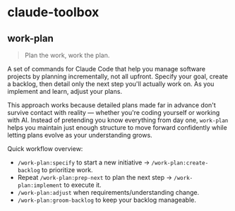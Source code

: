 # claude-toolbox

## work-plan 

> Plan the work, work the plan.

A set of commands for Claude Code that help you manage software projects by 
planning incrementally, not all upfront. Specify your goal, create a backlog, 
then detail only the next step you'll actually work on. As you implement and 
learn, adjust your plans.

This approach works because detailed plans made far in advance don't survive 
contact with reality — whether you're coding yourself or working with AI. 
Instead of pretending you know everything from day one, `work-plan` helps you 
maintain just enough structure to move forward confidently while letting plans 
evolve as your understanding grows.

Quick workflow overview: 
 * `/work-plan:specify` to start a new initiative → `/work-plan:create-backlog`
 to prioritize work.
 * Repeat `/work-plan:prep-next` to plan the next step → `/work-plan:implement`
 to execute it. 
 * `/work-plan:adjust` when requirements/understanding change.
 * `/work-plan:groom-backlog` to keep your backlog manageable.
